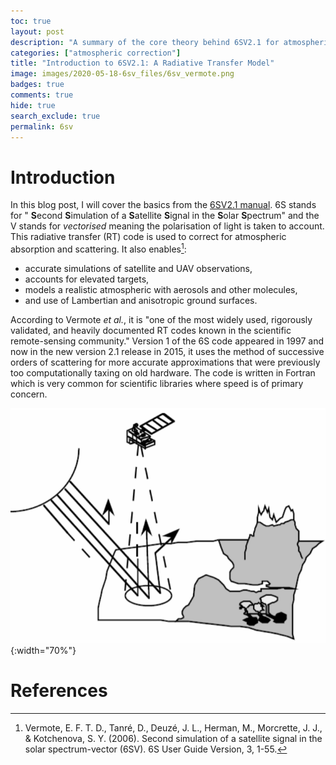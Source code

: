```yaml
---
toc: true
layout: post
description: "A summary of the core theory behind 6SV2.1 for atmospheric correction."
categories: ["atmospheric correction"]
title: "Introduction to 6SV2.1: A Radiative Transfer Model"
image: images/2020-05-18-6sv_files/6sv_vermote.png
badges: true
comments: true
hide: true
search_exclude: true
permalink: 6sv
---
```



# Introduction

In this blog post, I will cover the basics from the [6SV2.1 manual](http://6s.ltdri.org/pages/manual.html). 6S stands for " **S**econd **S**imulation of a **S**atellite **S**ignal in the **S**olar **S**pectrum" and the V stands for *vectorised* meaning the polarisation of light is taken to account. This radiative transfer (RT) code is used to correct for atmospheric absorption and scattering. It also enables[^1]:

- accurate simulations of satellite and UAV observations,
- accounts for elevated targets,
- models a realistic atmospheric with aerosols and other molecules,
- and use of Lambertian and anisotropic ground surfaces.

According to Vermote *et al.*, it is "one of the most widely used, rigorously validated, and heavily documented RT codes known in the scientific remote-sensing community." Version 1 of the 6S code appeared in 1997 and now in the new version 2.1 release in 2015, it uses the method of successive orders of scattering for more accurate approximations that were previously too computationally taxing on old hardware. The code is written in Fortran which is very common for scientific libraries where speed is of primary concern. 

![](/images/2020-05-18-6sv_files/6sv_vermote.png "Figure 1: Atmospheric absorption and scattering[^1]."){:width="70%"}










# References

[^1]: Vermote, E. F. T. D., Tanré, D., Deuzé, J. L., Herman, M., Morcrette, J. J., & Kotchenova, S. Y. (2006). Second simulation of a satellite signal in the solar spectrum-vector (6SV). 6S User Guide Version, 3, 1-55.


